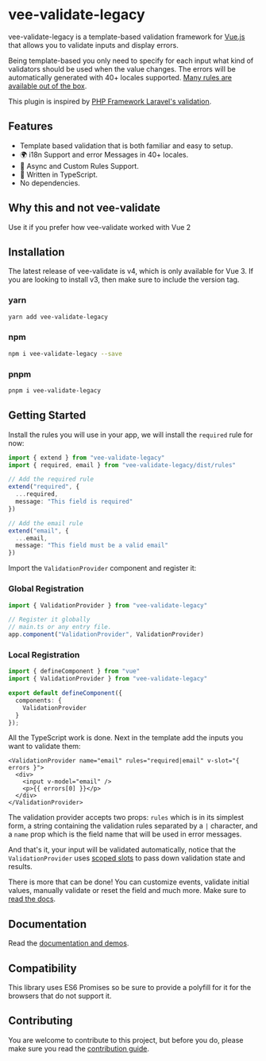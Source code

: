# vee-validate-legacy

vee-validate-legacy is a template-based validation framework for [Vue.js](https://vuejs.org/) that allows you to validate inputs and display errors.

Being template-based you only need to specify for each input what kind of validators should be used when the value changes. The errors will be automatically generated with 40+ locales supported. [Many rules are available out of the box](https://vee-validate.logaretm.com/v3/guide/rules.html).

This plugin is inspired by [PHP Framework Laravel's validation](https://laravel.com/).

## Features

- Template based validation that is both familiar and easy to setup.
- 🌍 i18n Support and error Messages in 40+ locales.
- 💫 Async and Custom Rules Support.
- 💪 Written in TypeScript.
- No dependencies.

## Why this and not vee-validate

Use it if you prefer how vee-validate worked with Vue 2

## Installation

The latest release of vee-validate is v4, which is only available for Vue 3. If you are looking to install v3, then make sure to include the version tag.

### yarn

```bash
yarn add vee-validate-legacy
```

### npm

```bash
npm i vee-validate-legacy --save
```

### pnpm

```bash
pnpm i vee-validate-legacy
```

## Getting Started

Install the rules you will use in your app, we will install the `required` rule for now:

```ts
import { extend } from "vee-validate-legacy"
import { required, email } from "vee-validate-legacy/dist/rules"

// Add the required rule
extend("required", {
  ...required,
  message: "This field is required"
})

// Add the email rule
extend("email", {
  ...email,
  message: "This field must be a valid email"
})
```

Import the `ValidationProvider` component and register it:

### Global Registration

```ts
import { ValidationProvider } from "vee-validate-legacy"

// Register it globally
// main.ts or any entry file.
app.component("ValidationProvider", ValidationProvider)
```

### Local Registration

```ts
import { defineComponent } from "vue"
import { ValidationProvider } from "vee-validate-legacy"

export default defineComponent({
  components: {
    ValidationProvider
  }
});
```

All the TypeScript work is done. Next in the template add the inputs you want to validate them:

```vue
<ValidationProvider name="email" rules="required|email" v-slot="{ errors }">
  <div>
    <input v-model="email" />
    <p>{{ errors[0] }}</p>
  </div>
</ValidationProvider>
```

The validation provider accepts two props: `rules` which is in its simplest form, a string containing the validation rules separated by a `|` character, and a `name` prop which is the field name that will be used in error messages.

And that's it, your input will be validated automatically, notice that the `ValidationProvider` uses [scoped slots](https://vuejs.org/guide/components/slots.html#scoped-slots) to pass down validation state and results.

There is more that can be done! You can customize events, validate initial values, manually validate or reset the field and much more. Make sure to [read the docs](https://vee-validate.logaretm.com/v3).

## Documentation

Read the [documentation and demos](https://vee-validate.logaretm.com/v3/).

## Compatibility

This library uses ES6 Promises so be sure to provide a polyfill for it for the browsers that do not support it.

## Contributing

You are welcome to contribute to this project, but before you do, please make sure you read the [contribution guide](CONTRIBUTING.md).
